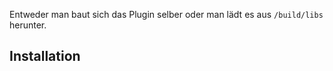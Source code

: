 Entweder man baut sich das Plugin selber oder man lädt es aus `/build/libs` herunter.

## Installation